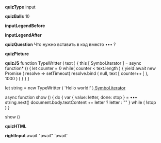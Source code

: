 ____quizType____
input

____quizBalls____
10

____inputLegendBefore____


____inputLegendAfter____


____quizQuestion____
Что нужно вставить в код вместо ••• ?

____quizPicture____


____quizJS____
function TypeWritter ( text ) {
    this [ Symbol.iterator ] = async function* () {
        let counter = 0
        while( counter < text.length ) {
            yield await new Promise (
                resolve => setTimeout(
                  resolve.bind ( null, text [ counter++ ] ), 1000
                )
            )
        }
    }
}

let string = new TypeWritter ( 'Hello world!' )[ Symbol.iterator ]()

async function show () {
    do {
        var { value: letter, done: stop } = ••• string.next()
        document.body.textContent += letter ? letter : ""
    } while ( !stop )
}

show ()

____quizHTML____


____rightInput____
await
"await"
'await'
